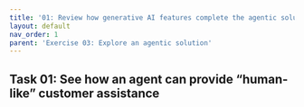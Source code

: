 ```yaml
---
title: '01: Review how generative AI features complete the agentic solution'
layout: default
nav_order: 1
parent: 'Exercise 03: Explore an agentic solution'
---
```


## Task 01: See how an agent can provide “human-like” customer assistance
